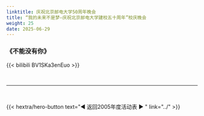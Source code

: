 ```yaml
---
linktitle: 庆祝北京邮电大学50周年晚会
title: “我的未来不是梦—庆祝北京邮电大学建校五十周年”校庆晚会
weight: 25
date: 2025-06-29
---
```


### 《不能没有你》


{{< bilibili BV1SKa3enEuo >}}

<br>
<hr>
<br>


{{< hextra/hero-button text="◀ 返回2005年度活动表 ▶ " link="../" >}}